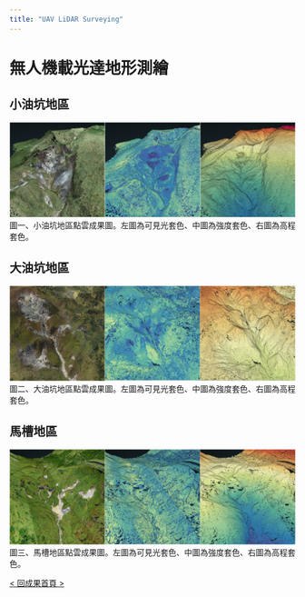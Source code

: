```yaml
---
title: "UAV LiDAR Surveying"
---
```

# 無人機載光達地形測繪  
  
## 小油坑地區
![小油坑點雲成果圖](./SYK_PointCloud.jpg)
圖一、小油坑地區點雲成果圖。左圖為可見光套色、中圖為強度套色、右圖為高程套色。
  
## 大油坑地區
![大油坑點雲成果圖](./DYK_PointCloud.jpg)
圖二、大油坑地區點雲成果圖。左圖為可見光套色、中圖為強度套色、右圖為高程套色。

## 馬槽地區  
![馬槽點雲成果圖](./MC_PointCloud.jpg)
圖三、馬槽地區點雲成果圖。左圖為可見光套色、中圖為強度套色、右圖為高程套色。

[< 回成果首頁 >](./index.md)